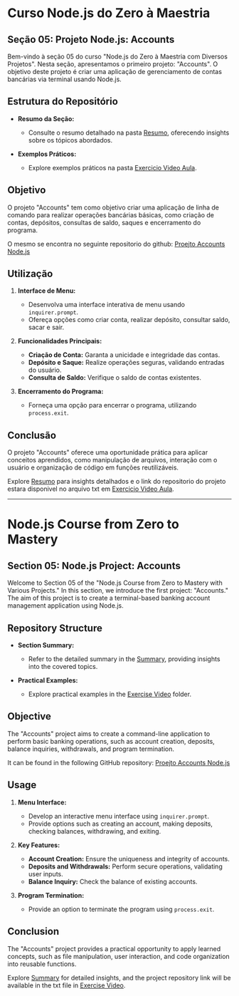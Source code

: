 # Curso Node.js do Zero à Maestria

## Seção 05: Projeto Node.js: Accounts

Bem-vindo à seção 05 do curso "Node.js do Zero à Maestria com Diversos Projetos". Nesta seção, apresentamos o primeiro projeto: "Accounts". O objetivo deste projeto é criar uma aplicação de gerenciamento de contas bancárias via terminal usando Node.js.

## Estrutura do Repositório

- **Resumo da Seção:**
  - Consulte o resumo detalhado na pasta [Resumo](./RESUMO/), oferecendo insights sobre os tópicos abordados.

- **Exemplos Práticos:**
  - Explore exemplos práticos na pasta [Exercicio Video Aula](./EXERCICIOS/EXERCICIO%20VIDEO%20AULA/).

## Objetivo

O projeto "Accounts" tem como objetivo criar uma aplicação de linha de comando para realizar operações bancárias básicas, como criação de contas, depósitos, consultas de saldo, saques e encerramento do programa.

O mesmo se encontra no seguinte repositorio do github:  [Proejto Accounts Node.js](https://github.com/dyego-hcb/projeto_accounts_nodejs)

## Utilização

1. **Interface de Menu:**
   - Desenvolva uma interface interativa de menu usando `inquirer.prompt`.
   - Ofereça opções como criar conta, realizar depósito, consultar saldo, sacar e sair.

2. **Funcionalidades Principais:**
   - **Criação de Conta:** Garanta a unicidade e integridade das contas.
   - **Depósito e Saque:** Realize operações seguras, validando entradas do usuário.
   - **Consulta de Saldo:** Verifique o saldo de contas existentes.

3. **Encerramento do Programa:**
   - Forneça uma opção para encerrar o programa, utilizando `process.exit`.

## Conclusão

O projeto "Accounts" oferece uma oportunidade prática para aplicar conceitos aprendidos, como manipulação de arquivos, interação com o usuário e organização de código em funções reutilizáveis.

Explore [Resumo](./RESUMO/) para insights detalhados e o link do repositorio do projeto estara disponivel no arquivo txt em [Exercicio Video Aula](./EXERCICIOS/EXERCICIO%20VIDEO%20AULA/).

***

# Node.js Course from Zero to Mastery

## Section 05: Node.js Project: Accounts

Welcome to Section 05 of the "Node.js Course from Zero to Mastery with Various Projects." In this section, we introduce the first project: "Accounts." The aim of this project is to create a terminal-based banking account management application using Node.js.

## Repository Structure

- **Section Summary:**
  - Refer to the detailed summary in the [Summary](./RESUMO/), providing insights into the covered topics.

- **Practical Examples:**
  - Explore practical examples in the [Exercise Video](./EXERCICIOS/EXERCICIO%20VIDEO%20AULA/) folder.

## Objective

The "Accounts" project aims to create a command-line application to perform basic banking operations, such as account creation, deposits, balance inquiries, withdrawals, and program termination.

It can be found in the following GitHub repository: [Proejto Accounts Node.js](https://github.com/dyego-hcb/projeto_accounts_nodejs)

## Usage

1. **Menu Interface:**
   - Develop an interactive menu interface using `inquirer.prompt`.
   - Provide options such as creating an account, making deposits, checking balances, withdrawing, and exiting.

2. **Key Features:**
   - **Account Creation:** Ensure the uniqueness and integrity of accounts.
   - **Deposits and Withdrawals:** Perform secure operations, validating user inputs.
   - **Balance Inquiry:** Check the balance of existing accounts.

3. **Program Termination:**
   - Provide an option to terminate the program using `process.exit`.

## Conclusion

The "Accounts" project provides a practical opportunity to apply learned concepts, such as file manipulation, user interaction, and code organization into reusable functions.

Explore [Summary](./RESUMO/) for detailed insights, and the project repository link will be available in the txt file in [Exercise Video](./EXERCICIOS/EXERCICIO%20VIDEO%20AULA/).